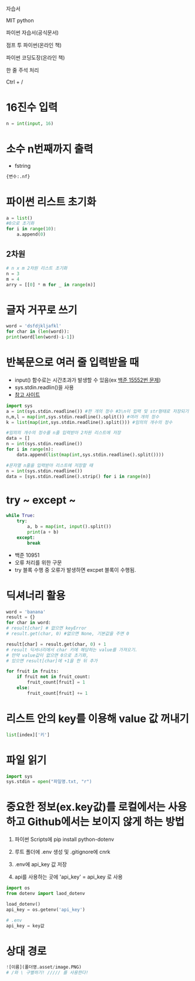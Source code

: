 자습서

MIT python

파이썬 자습서(공식문서)

점프 투 파이썬(온라인 책)

파이썬 코딩도장(온라인 책)

한 줄 주석 처리

Ctrl + /

# 16진수 입력

```python
n = int(input, 16)
```

# 소수 n번째까지 출력

- fstring

```python
{변수:.nf}
```

# 파이썬 리스트 초기화

```python
a = list()
#0으로 초기화
for i in range(10):
    a.append(0)
```

## 2차원

```python
# n x m 2차원 리스트 초기화
n = 3
m = 4
arry = [[0] * m for _ in range(n)]
```

# 글자 거꾸로 쓰기

```python
word = 'dsfdjkljafkl'
for char in (len(word)):
print(word[len(word)-i-1])
```

# 반복문으로 여러 줄 입력받을 때

- input() 함수로는 시간초과가 발생할 수 있음(ex [백준 15552번 문제](https://www.acmicpc.net/problem/15552))
- sys.stdin.readlin()을 사용
- [참고 사이트](https://velog.io/@yeseolee/Python-%ED%8C%8C%EC%9D%B4%EC%8D%AC-%EC%9E%85%EB%A0%A5-%EC%A0%95%EB%A6%ACsys.stdin.readline)

```python
import sys
a = int(sys.stdin.readline()) #한 개의 정수 #3\n이 입력 및 str형태로 저장되기 때문에 int로 형변환
n,m,l = map(int,sys.stdin.readline().split()) #여러 개의 정수
k = list(map(int,sys.stdin.readline().split())) #임의의 개수의 정수

#임의의 개수의 정수를 n줄 입력받아 2차원 리스트에 저장
data = []
n = int(sys.stdin.readline())
for i in range(n):
    data.append(list(map(int,sys.stdin.readline().split())))

#문자열 n줄을 입력받아 리스트에 저장할 때
n = int(sys.stdin.readline())
data = [sys.stdin.readline().strip() for i in range(n)]
```

# try ~ except ~

```python
while True:
    try:
        a, b = map(int, input().split())
        print(a + b)
    except:
        break
```

- 백준 10951
- 오류 처리를 위한 구문
- try 블록 수행 중 오류가 발생하면 excpet 블록이 수행됨.

# 딕셔너리 활용

```python
word = 'banana'
result = {}
for char in word:
# result[char] # 없으면 keyError
# result.get(char, 0) #없으면 None, 기본값을 주면 0

result[char] = result.get(char, 0) + 1
# result 딕셔너리에서 char 키에 해당하는 value를 가져오기.
# 만약 value값이 없으면 0으로 초기화, 
# 있으면 result[char]에 +1을 한 뒤 추가 
```

```python
for fruit in fruits:
    if fruit not in fruit_count:
        fruit_count[fruit] = 1
    else:
        fruit_count[fruit] += 1
```

# 리스트 안의 key를 이용해 value 값 꺼내기

```python
list[index]['키']
```

# 파일 읽기

```python
import sys
sys.stdin = open("파일명.txt, "r")
```

# 중요한 정보(ex.key값)를 로컬에서는 사용하고 Github에서는 보이지 않게 하는 방법

1. 파이썬 Scripts에 pip install python-dotenv

2. 루트 폴더에 .env 생성 및 .gitignore에 cnrk

3. .env에 api_key 값 저장

4. api를 사용하는 곳에 'api_key' = api_key 로 사용

```python
import os
from dotenv import laod_dotenv

load_dotenv()
api_key = os.getenv('api_key')
```

```python
# .env
api_key = key값
```

# 상대 경로

```python
![이름](폴더명.asset/image.PNG)
# /와 \ 구별하기! ///// 를 사용한다!
```
